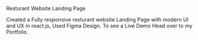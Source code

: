 Resturant Website Landing Page

Created a Fully responsive resturant website Landing Page with modern UI and UX in react.js, Used Figma Design.
To see a Live Demo Head over to my Portfolio.
